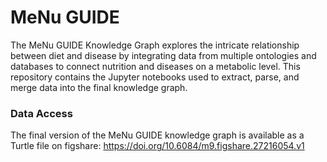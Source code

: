 # MeNu GUIDE 

The MeNu GUIDE Knowledge Graph explores the intricate relationship between diet and disease by integrating data from 
multiple ontologies and databases to connect nutrition and diseases on a metabolic level. This repository contains the 
Jupyter notebooks used to extract, parse, and merge data into the final knowledge graph.

### Data Access
The final version of the MeNu GUIDE knowledge graph is available as a Turtle file on figshare:
<https://doi.org/10.6084/m9.figshare.27216054.v1>

